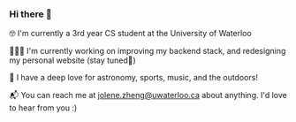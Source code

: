 ### Hi there 👋

🤓 I'm currently a 3rd year CS student at the University of Waterloo

👩🏻‍💻 I'm currently working on improving my backend stack, and redesigning my personal website (stay tuned👀)

🔭 I have a deep love for astronomy, sports, music, and the outdoors!

📬 You can reach me at jolene.zheng@uwaterloo.ca about anything. I'd love to hear from you :)
